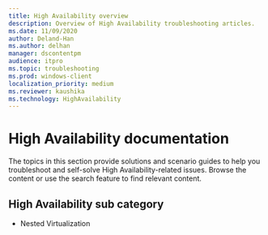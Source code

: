 ```yaml
---
title: High Availability overview
description: Overview of High Availability troubleshooting articles.
ms.date: 11/09/2020
author: Deland-Han
ms.author: delhan
manager: dscontentpm
audience: itpro
ms.topic: troubleshooting
ms.prod: windows-client
localization_priority: medium
ms.reviewer: kaushika
ms.technology: HighAvailability
---
```

# High Availability documentation

The topics in this section provide solutions and scenario guides to help you troubleshoot and self-solve High Availability-related issues. Browse the content or use the search feature to find relevant content.

## High Availability sub category

- Nested Virtualization
